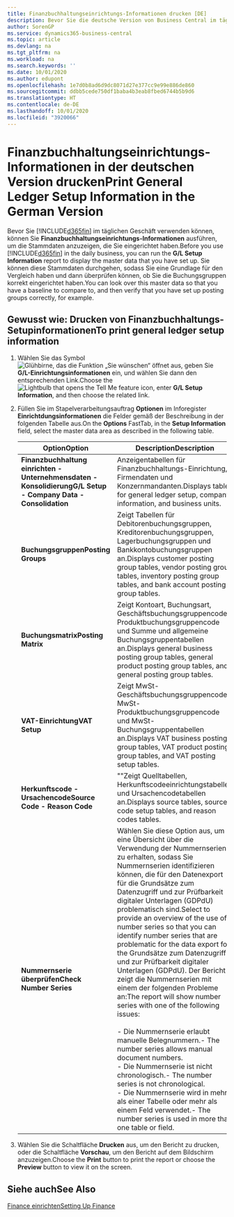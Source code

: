 ```yaml
---
title: Finanzbuchhaltungseinrichtungs-Informationen drucken [DE]
description: Bevor Sie die deutsche Version von Business Central im täglichen Geschäft verwenden, können Sie die Finanzbuchhaltungseinrichtungs-Information ausführen, um sich die Masterdaten anzeigen zu lassen, die Sie eingerichtet haben.
author: SorenGP
ms.service: dynamics365-business-central
ms.topic: article
ms.devlang: na
ms.tgt_pltfrm: na
ms.workload: na
ms.search.keywords: ''
ms.date: 10/01/2020
ms.author: edupont
ms.openlocfilehash: 1e7d0b8ad6d9dc8071d27e377cc9e99e886de860
ms.sourcegitcommit: ddbb5cede750df1baba4b3eab8fbed6744b5b9d6
ms.translationtype: HT
ms.contentlocale: de-DE
ms.lasthandoff: 10/01/2020
ms.locfileid: "3920066"
---
```

# <a name="print-general-ledger-setup-information-in-the-german-version"></a><span data-ttu-id="fa23b-103">Finanzbuchhaltungseinrichtungs-Informationen in der deutschen Version drucken</span><span class="sxs-lookup"><span data-stu-id="fa23b-103">Print General Ledger Setup Information in the German Version</span></span>

<span data-ttu-id="fa23b-104">Bevor Sie [!INCLUDE[d365fin](../../includes/d365fin_md.md)] im täglichen Geschäft verwenden können, können Sie **Finanzbuchhaltungseinrichtungs-Informationen** ausführen, um die Stammdaten anzuzeigen, die Sie eingerichtet haben.</span><span class="sxs-lookup"><span data-stu-id="fa23b-104">Before you use [!INCLUDE[d365fin](../../includes/d365fin_md.md)] in the daily business, you can run the **G/L Setup Information** report to display the master data that you have set up.</span></span> <span data-ttu-id="fa23b-105">Sie können diese Stammdaten durchgehen, sodass Sie eine Grundlage für den Vergleich haben und dann überprüfen können, ob Sie die Buchungsgruppen korrekt eingerichtet haben.</span><span class="sxs-lookup"><span data-stu-id="fa23b-105">You can look over this master data so that you have a baseline to compare to, and then verify that you have set up posting groups correctly, for example.</span></span>  

## <a name="to-print-general-ledger-setup-information"></a><span data-ttu-id="fa23b-106">Gewusst wie: Drucken von Finanzbuchhaltungs-Setupinformationen</span><span class="sxs-lookup"><span data-stu-id="fa23b-106">To print general ledger setup information</span></span>  

1.  <span data-ttu-id="fa23b-107">Wählen Sie das Symbol ![Glühbirne, das die Funktion „Sie wünschen“ öffnet](../../media/ui-search/search_small.png "Sagen Sie mir, was Sie tun wollen") aus, geben Sie **G/L-Einrichtungsinformationen** ein, und wählen Sie dann den entsprechenden Link.</span><span class="sxs-lookup"><span data-stu-id="fa23b-107">Choose the ![Lightbulb that opens the Tell Me feature](../../media/ui-search/search_small.png "Tell me what you want to do") icon, enter **G/L Setup Information**, and then choose the related link.</span></span>  
2.  <span data-ttu-id="fa23b-108">Füllen Sie im Stapelverarbeitungsauftrag **Optionen** im Inforegister **Einrichtdungsinformationen** die Felder gemäß der Beschreibung in der folgenden Tabelle aus.</span><span class="sxs-lookup"><span data-stu-id="fa23b-108">On the **Options** FastTab, in the **Setup Information** field, select the master data area as described in the following table.</span></span>  

    |<span data-ttu-id="fa23b-109">Option</span><span class="sxs-lookup"><span data-stu-id="fa23b-109">Option</span></span>|<span data-ttu-id="fa23b-110">Description</span><span class="sxs-lookup"><span data-stu-id="fa23b-110">Description</span></span>|  
    |-------------------------------------|---------------------------------------|  
    |<span data-ttu-id="fa23b-111">**Finanzbuchhaltung einrichten - Unternehmensdaten - Konsolidierung**</span><span class="sxs-lookup"><span data-stu-id="fa23b-111">**G/L Setup - Company Data - Consolidation**</span></span>|<span data-ttu-id="fa23b-112">Anzeigentabellen für Finanzbuchhaltungs-Einrichtung, Firmendaten und Konzernmandanten.</span><span class="sxs-lookup"><span data-stu-id="fa23b-112">Displays tables for general ledger setup, company information, and business units.</span></span>|  
    |<span data-ttu-id="fa23b-113">**Buchungsgruppen**</span><span class="sxs-lookup"><span data-stu-id="fa23b-113">**Posting Groups**</span></span>|<span data-ttu-id="fa23b-114">Zeigt Tabellen für Debitorenbuchungsgruppen, Kreditorenbuchungsgruppen, Lagerbuchungsgruppen und Bankkontobuchungsgruppen an.</span><span class="sxs-lookup"><span data-stu-id="fa23b-114">Displays customer posting group tables, vendor posting group tables, inventory posting group tables, and bank account posting group tables.</span></span>|  
    |<span data-ttu-id="fa23b-115">**Buchungsmatrix**</span><span class="sxs-lookup"><span data-stu-id="fa23b-115">**Posting Matrix**</span></span>|<span data-ttu-id="fa23b-116">Zeigt Kontoart, Buchungsart, Geschäftsbuchungsgruppencode, Produktbuchungsgruppencode und Summe und allgemeine Buchungsgruppentabellen an.</span><span class="sxs-lookup"><span data-stu-id="fa23b-116">Displays general business posting group tables, general product posting group tables, and general posting group tables.</span></span>|  
    |<span data-ttu-id="fa23b-117">**VAT-Einrichtung**</span><span class="sxs-lookup"><span data-stu-id="fa23b-117">**VAT Setup**</span></span>|<span data-ttu-id="fa23b-118">Zeigt MwSt-Geschäftsbuchungsgruppencode, MwSt-Produktbuchungsgruppencode und MwSt- Buchungsgruppentabellen an.</span><span class="sxs-lookup"><span data-stu-id="fa23b-118">Displays VAT business posting group tables, VAT product posting group tables, and VAT posting setup tables.</span></span>|  
    |<span data-ttu-id="fa23b-119">**Herkunftscode - Ursachencode**</span><span class="sxs-lookup"><span data-stu-id="fa23b-119">**Source Code - Reason Code**</span></span>|<span data-ttu-id="fa23b-120">""Zeigt Quelltabellen, Herkunftscodeeinrichtungstabellen und Ursachencodetabellen an.</span><span class="sxs-lookup"><span data-stu-id="fa23b-120">Displays source tables, source code setup tables, and reason codes tables.</span></span>|  
    |<span data-ttu-id="fa23b-121">**Nummernserie überprüfen**</span><span class="sxs-lookup"><span data-stu-id="fa23b-121">**Check Number Series**</span></span>|<span data-ttu-id="fa23b-122">Wählen Sie diese Option aus, um eine Übersicht über die Verwendung der Nummernserien zu erhalten, sodass Sie Nummernserien identifizieren können, die für den Datenexport für die Grundsätze zum Datenzugriff und zur Prüfbarkeit digitaler Unterlagen (GDPdU) problematisch sind.</span><span class="sxs-lookup"><span data-stu-id="fa23b-122">Select to provide an overview of the use of number series so that you can identify number series that are problematic for the data export for the Grundsätze zum Datenzugriff und zur Prüfbarkeit digitaler Unterlagen (GDPdU).</span></span> <span data-ttu-id="fa23b-123">Der Bericht zeigt die Nummernserien mit einem der folgenden Probleme an:</span><span class="sxs-lookup"><span data-stu-id="fa23b-123">The report will show number series with one of the following issues:</span></span><br /><br /> <span data-ttu-id="fa23b-124">-   Die Nummernserie erlaubt manuelle Belegnummern.</span><span class="sxs-lookup"><span data-stu-id="fa23b-124">-   The number series allows manual document numbers.</span></span><br /><span data-ttu-id="fa23b-125">-   Die Nummernserie ist nicht chronologisch.</span><span class="sxs-lookup"><span data-stu-id="fa23b-125">-   The number series is not chronological.</span></span><br /><span data-ttu-id="fa23b-126">-   Die Nummernserie wird in mehr als einer Tabelle oder mehr als einem Feld verwendet.</span><span class="sxs-lookup"><span data-stu-id="fa23b-126">-   The number series is used in more than one table or field.</span></span>|  

3.  <span data-ttu-id="fa23b-127">Wählen Sie die Schaltfläche **Drucken** aus, um den Bericht zu drucken, oder die Schaltfläche **Vorschau**, um den Bericht auf dem Bildschirm anzuzeigen.</span><span class="sxs-lookup"><span data-stu-id="fa23b-127">Choose the **Print** button to print the report or choose the **Preview** button to view it on the screen.</span></span>  

## <a name="see-also"></a><span data-ttu-id="fa23b-128">Siehe auch</span><span class="sxs-lookup"><span data-stu-id="fa23b-128">See Also</span></span>  
[<span data-ttu-id="fa23b-129">Finance einrichten</span><span class="sxs-lookup"><span data-stu-id="fa23b-129">Setting Up Finance</span></span>](../../finance-setup-finance.md)
